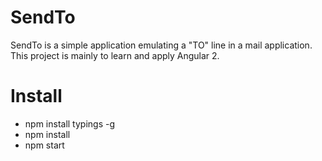 # SendTo

SendTo is a simple application emulating a "TO" line in a mail application. This project is mainly to learn and apply Angular 2.

# Install

- npm install typings -g
- npm install
- npm start
